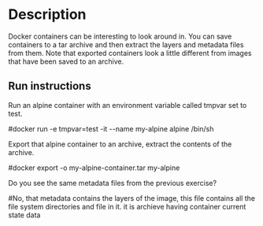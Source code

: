 # Description
Docker containers can be interesting to look around in.
You can save containers to a tar archive and then extract the layers and metadata files from them.
Note that exported containers look a little different from images that have been saved to an archive.

## Run instructions

Run an alpine container with an environment variable called tmpvar set to test.

#docker run -e tmpvar=test -it --name my-alpine alpine /bin/sh

Export that alpine container to an archive, extract the contents of the archive.

#docker export -o my-alpine-container.tar my-alpine
	
Do you see the same metadata files from the previous exercise?

#No, that metadata contains the layers of the image, this file contains all the file system directories and file in it. it is archieve having container current state data

